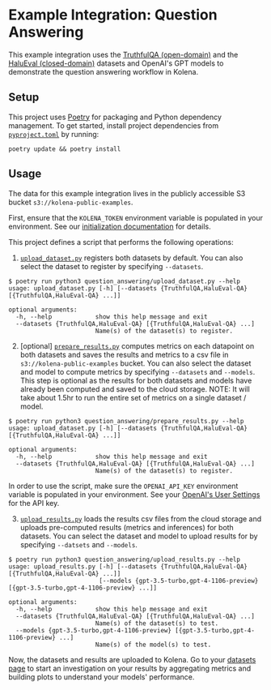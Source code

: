# Example Integration: Question Answering

This example integration uses the [TruthfulQA (open-domain)](https://github.com/sylinrl/TruthfulQA) and the
[HaluEval (closed-domain)](https://github.com/RUCAIBox/HaluEval/tree/main/evaluation) datasets and OpenAI's GPT models
to demonstrate the question answering workflow in Kolena.

## Setup

This project uses [Poetry](https://python-poetry.org/) for packaging and Python dependency management. To get started,
install project dependencies from [`pyproject.toml`](./pyproject.toml) by running:

```shell
poetry update && poetry install
```

## Usage

The data for this example integration lives in the publicly accessible S3 bucket `s3://kolena-public-examples`.

First, ensure that the `KOLENA_TOKEN` environment variable is populated in your environment. See our
[initialization documentation](https://docs.kolena.io/installing-kolena/#initialization) for details.

This project defines a script that performs the following operations:

1. [`upload_dataset.py`](question_answering/upload_dataset.py) registers both datasets by default. You can also
select the dataset to register by specifying `--datasets`.

```shell
$ poetry run python3 question_answering/upload_dataset.py --help
usage: upload_dataset.py [-h] [--datasets {TruthfulQA,HaluEval-QA} [{TruthfulQA,HaluEval-QA} ...]]

optional arguments:
  -h, --help            show this help message and exit
  --datasets {TruthfulQA,HaluEval-QA} [{TruthfulQA,HaluEval-QA} ...]
                        Name(s) of the dataset(s) to register.
```

2. [optional] [`prepare_results.py`](question_answering/prepare_results.py) computes metrics on each datapoint on both
datasets and saves the results and metrics to a csv file in `s3://kolena-public-examples` bucket. You can also select
the dataset and model to compute metrics by specifying `--datasets` and `--models`. This step is optional as the results
for both datasets and models have already been computed and saved to the cloud storage. NOTE: It will take about 1.5hr
to run the entire set of metrics on a single dataset / model.

```shell
$ poetry run python3 question_answering/prepare_results.py --help
usage: upload_dataset.py [-h] [--datasets {TruthfulQA,HaluEval-QA} [{TruthfulQA,HaluEval-QA} ...]]

optional arguments:
  -h, --help            show this help message and exit
  --datasets {TruthfulQA,HaluEval-QA} [{TruthfulQA,HaluEval-QA} ...]
                        Name(s) of the dataset(s) to register.
```

In order to use the script, make sure the `OPENAI_API_KEY` environment variable is populated in your environment. See
your [OpenAI's User Settings](https://platform.openai.com/api-keys) for the API key.

3. [`upload_results.py`](question_answering/upload_results.py) loads the results csv files from the cloud storage and
uploads pre-computed results (metrics and inferences) for both datasets. You can select the dataset and model to upload
results for by specifying `--datsets` and `--models`.

```shell
$ poetry run python3 question_answering/upload_results.py --help
usage: upload_results.py [-h] [--datasets {TruthfulQA,HaluEval-QA} [{TruthfulQA,HaluEval-QA} ...]]
                         [--models {gpt-3.5-turbo,gpt-4-1106-preview} [{gpt-3.5-turbo,gpt-4-1106-preview} ...]]

optional arguments:
  -h, --help            show this help message and exit
  --datasets {TruthfulQA,HaluEval-QA} [{TruthfulQA,HaluEval-QA} ...]
                        Name(s) of the dataset(s) to test.
  --models {gpt-3.5-turbo,gpt-4-1106-preview} [{gpt-3.5-turbo,gpt-4-1106-preview} ...]
                        Name(s) of the model(s) to test.
```

Now, the datasets and results are uploaded to Kolena. Go to your [datasets page](https://app.kolena.io/redirect/datasets)
to start an investigation on your results by aggregating metrics and building plots to understand your models'
performance.
